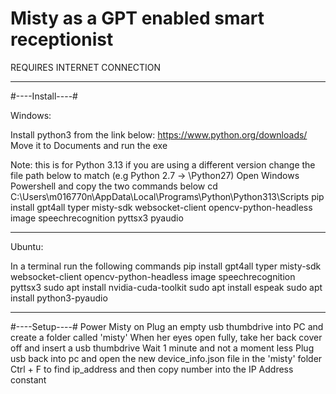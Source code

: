 # Misty as a GPT enabled smart receptionist

REQUIRES INTERNET CONNECTION

----------------------------

#----Install----#

Windows:

Install python3 from the link below:
https://www.python.org/downloads/
Move it to Documents and run the exe

Note: this is for Python 3.13 if you are using a different version change the file path below to match (e.g Python 2.7 -> \Python27\)
Open Windows Powershell and copy the two commands below
cd C:\Users\m016770n\AppData\Local\Programs\Python\Python313\Scripts
pip install gpt4all typer misty-sdk websocket-client opencv-python-headless image speechrecognition pyttsx3 pyaudio

-------------------------------------------------------------------------------------------------------------------

Ubuntu:

In a terminal run the following commands
pip install gpt4all typer misty-sdk websocket-client opencv-python-headless image speechrecognition pyttsx3
sudo apt install nvidia-cuda-toolkit
sudo apt install espeak
sudo apt install python3-pyaudio

-------------------------------------------------------------------------------------------------------------------

#----Setup----#
Power Misty on
Plug an empty usb thumbdrive into PC and create a folder called 'misty'
When her eyes open fully, take her back cover off and insert a usb thumbdrive
Wait 1 minute and not a moment less
Plug usb back into pc and open the new device_info.json file in the 'misty' folder
Ctrl + F to find ip_address and then copy number into the IP Address constant
